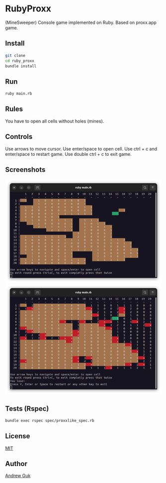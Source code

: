# RubyProxx

(MineSweeper) Console game implemented on Ruby.
Based on proxx.app game.

## Install
```bash
git clone
cd ruby_proxx
bundle install
```

## Run
```bash
ruby main.rb
```

## Rules
You have to open all cells without holes (mines).

## Controls
Use arrows to move cursor.
Use enter/space to open cell.
Use ctrl + c and enter/space to restart game.
Use double ctrl + c to exit game.

## Screenshots
![Screenshot](assets/1.png)
![Screenshot](assets/2.png)

## Tests (Rspec)
```bash
bundle exec rspec spec/proxxlike_spec.rb
```

## License
[MIT](https://choosealicense.com/licenses/mit/)

## Author
[Andrew Guk](https://github.com/gukandrew)
